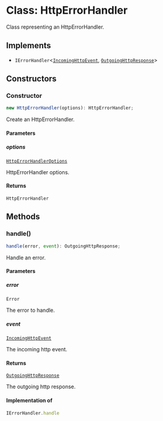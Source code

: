 # Class: HttpErrorHandler

Class representing an HttpErrorHandler.

## Implements

- `IErrorHandler`\<[`IncomingHttpEvent`](../../IncomingHttpEvent/classes/IncomingHttpEvent.md), [`OutgoingHttpResponse`](../../OutgoingHttpResponse/classes/OutgoingHttpResponse.md)\>

## Constructors

### Constructor

```ts
new HttpErrorHandler(options): HttpErrorHandler;
```

Create an HttpErrorHandler.

#### Parameters

##### options

[`HttpErrorHandlerOptions`](../interfaces/HttpErrorHandlerOptions.md)

HttpErrorHandler options.

#### Returns

`HttpErrorHandler`

## Methods

### handle()

```ts
handle(error, event): OutgoingHttpResponse;
```

Handle an error.

#### Parameters

##### error

`Error`

The error to handle.

##### event

[`IncomingHttpEvent`](../../IncomingHttpEvent/classes/IncomingHttpEvent.md)

The incoming http event.

#### Returns

[`OutgoingHttpResponse`](../../OutgoingHttpResponse/classes/OutgoingHttpResponse.md)

The outgoing http response.

#### Implementation of

```ts
IErrorHandler.handle
```
